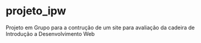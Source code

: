 # projeto_ipw
Projeto em Grupo para a contrução de um site para avaliação da cadeira de Introdução a Desenvolvimento Web
